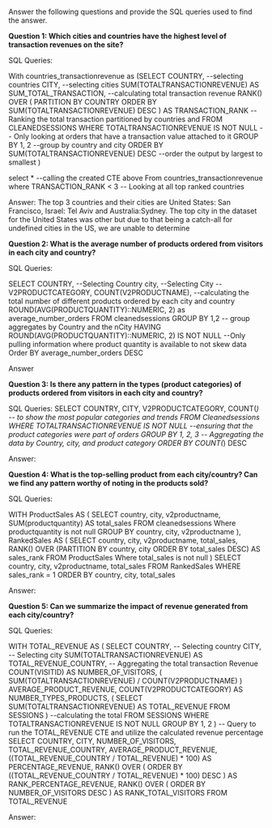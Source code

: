 Answer the following questions and provide the SQL queries used to find the answer.

    
**Question 1: Which cities and countries have the highest level of transaction revenues on the site?**


SQL Queries:

With countries_transactionrevenue as (SELECT
	COUNTRY, --selecting countries
	CITY, --selecting cities
	SUM(TOTALTRANSACTIONREVENUE) AS SUM_TOTAL_TRANSACTION, --calculating total transaction revenue
	RANK() OVER (
		PARTITION BY
			COUNTRY
		ORDER BY
			SUM(TOTALTRANSACTIONREVENUE) DESC
	) AS TRANSACTION_RANK --Ranking the total transaction partitioned by countries and 
FROM
	CLEANEDSESSIONS
WHERE
	TOTALTRANSACTIONREVENUE IS NOT NULL -- Only looking at orders that have a transaction value attached to it 
GROUP BY
	1,
	2 --group by country and city
ORDER BY
	SUM(TOTALTRANSACTIONREVENUE) DESC --order the output by largest to smallest
	)

select * --calling the created CTE above
From countries_transactionrevenue
where TRANSACTION_RANK < 3 -- Looking at all top ranked countries 

Answer:
The top 3 countries and their cities are United States: San Francisco, Israel: Tel Aviv and Australia:Sydney. The top city in the dataset for the United States was other but due to that being a catch-all for undefined cities in the US, we are unable to determine 



**Question 2: What is the average number of products ordered from visitors in each city and country?**


SQL Queries:

SELECT
	COUNTRY, --Selecting Country
	city, --Selecting City 
	--V2PRODUCTCATEGORY,
	COUNT(V2PRODUCTNAME), --calculating the total number of different products ordered by each city and country 
	ROUND(AVG(PRODUCTQUANTITY)::NUMERIC, 2) as average_number_orders
FROM
	cleanedsessions
GROUP BY
	1,2 -- group aggregates by Country and the nCity 
HAVING
	ROUND(AVG(PRODUCTQUANTITY)::NUMERIC, 2) IS NOT NULL --Only pulling information where product quantity is available to not skew data 
Order BY average_number_orders DESC

Answer


**Question 3: Is there any pattern in the types (product categories) of products ordered from visitors in each city and country?**


SQL Queries:
SELECT
	COUNTRY,
	CITY,
	V2PRODUCTCATEGORY, 
	COUNT(*) -- to show the most popular categories and trends 
FROM
	Cleanedsessions
WHERE
	TOTALTRANSACTIONREVENUE IS NOT NULL --ensuring that the product categories were part of orders
GROUP BY
	1,
	2,
	3 -- Aggregating the data by Country, city, and product category
ORDER BY
	COUNT(*) DESC


Answer:


**Question 4: What is the top-selling product from each city/country? Can we find any pattern worthy of noting in the products sold?**


SQL Queries:

WITH ProductSales AS (
    SELECT
        country,
        city,
        v2productname,
        SUM(productquantity) AS total_sales
    FROM
        cleanedsessions
	Where productquantity is not null
    GROUP BY
        country, city, v2productname
),
RankedSales AS (
    SELECT
        country,
        city,
        v2productname,
        total_sales,
        RANK() OVER (PARTITION BY country, city ORDER BY total_sales DESC) AS sales_rank
    FROM
        ProductSales
	Where total_sales is not null
)
SELECT
    country,
    city,
    v2productname,
    total_sales
FROM
    RankedSales
WHERE
    sales_rank = 1
ORDER BY
    country, city, total_sales

Answer:





**Question 5: Can we summarize the impact of revenue generated from each city/country?**

SQL Queries:

WITH
	TOTAL_REVENUE AS (
		SELECT
			COUNTRY, -- Selecting country
			CITY, -- Selecting city 
			SUM(TOTALTRANSACTIONREVENUE) AS TOTAL_REVENUE_COUNTRY, -- Aggregating the total transaction Revenue
			COUNT(VISITID) AS NUMBER_OF_VISITORS,
			(
				SUM(TOTALTRANSACTIONREVENUE) / COUNT(V2PRODUCTNAME)
			) AVERAGE_PRODUCT_REVENUE,
			COUNT(V2PRODUCTCATEGORY) AS NUMBER_TYPES_PRODUCTS,
			(
				SELECT
					SUM(TOTALTRANSACTIONREVENUE) AS TOTAL_REVENUE
				FROM
					SESSIONS
			) --calculating the total
		FROM
			SESSIONS
		WHERE
			TOTALTRANSACTIONREVENUE IS NOT NULL
		GROUP BY
			1,
			2
	)
 -- Query to run the TOTAL_REVENUE CTE and utilize the calculated revenue percentage  
SELECT
	COUNTRY,
	CITY,
	NUMBER_OF_VISITORS,
	TOTAL_REVENUE_COUNTRY,
	AVERAGE_PRODUCT_REVENUE,
	((TOTAL_REVENUE_COUNTRY / TOTAL_REVENUE) * 100) AS PERCENTAGE_REVENUE,
	RANK() OVER (
		ORDER BY
			((TOTAL_REVENUE_COUNTRY / TOTAL_REVENUE) * 100) DESC
	) AS RANK_PERCENTAGE_REVENUE,
	RANK() OVER (
		ORDER BY
			NUMBER_OF_VISITORS DESC
	) AS RANK_TOTAL_VISITORS
FROM
	TOTAL_REVENUE

Answer:








